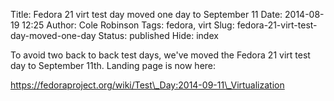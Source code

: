 Title: Fedora 21 virt test day moved one day to September 11
Date: 2014-08-19 12:25
Author: Cole Robinson
Tags: fedora, virt
Slug: fedora-21-virt-test-day-moved-one-day
Status: published
Hide: index

To avoid two back to back test days, we've moved the Fedora 21 virt test day to September 11th. Landing page is now here:

<https://fedoraproject.org/wiki/Test\_Day:2014-09-11\_Virtualization>

